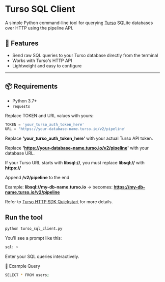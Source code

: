 # Turso SQL Client

A simple Python command-line tool for querying [Turso](https://turso.tech/) SQLite databases over HTTP using the pipeline API.

## 🔧 Features

- Send raw SQL queries to your Turso database directly from the terminal
- Works with Turso's HTTP API
- Lightweight and easy to configure

---

## 📦 Requirements

- Python 3.7+
- `requests`

Replace TOKEN and URL values with yours:
```python
TOKEN = 'your_turso_auth_token_here'
URL = 'https://your-database-name.turso.io/v2/pipeline'
```
Replace **'your_turso_auth_token_here'** with your actual Turso API token.

Replace **'https://your-database-name.turso.io/v2/pipeline'** with your database URL.

If your Turso URL starts with **libsql://**, you must replace **libsql://** with **https://**

Append **/v2/pipeline** to the end

Example:
**libsql://my-db-name.turso.io**  -> becomes: **https://my-db-name.turso.io/v2/pipeline**

Refer to [Turso HTTP SDK Quickstart](https://docs.turso.tech/sdk/http/quickstart) for more details.

## Run the tool

```bash
python turso_sql_client.py
```
You'll see a prompt like this:
```bash
sql: >
```
Enter your SQL queries interactively.

🔎 Example Query
```bash
SELECT * FROM users;
```
